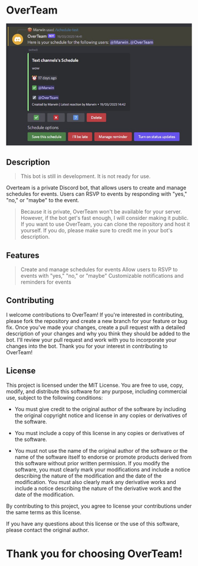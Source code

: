 # **OverTeam**

![OverTeam preview](./assets/OTP.jpg "OverTeam preview")


## Description

>This bot is still in development. It is not ready for use.

Overteam is a private Discord bot, that allows users to create and manage schedules for events. Users can RSVP to events by responding with "yes," "no," or "maybe" to the event.

> Because it is private, OverTeam won't be available for your server. However, if the bot get's fast enough, I will consider making it public. If you want to use OverTeam, you can clone the repository and host it yourself. If you do, please make sure to credit me in your bot's description.

## Features

>Create and manage schedules for events
Allow users to RSVP to events with "yes," "no," or "maybe"
Customizable notifications and reminders for events

## Contributing

I welcome contributions to OverTeam! If you're interested in contributing, please fork the repository and create a new branch for your feature or bug fix. Once you've made your changes, create a pull request with a detailed description of your changes and why you think they should be added to the bot. I'll review your pull request and work with you to incorporate your changes into the bot. Thank you for your interest in contributing to OverTeam!

## License

This project is licensed under the MIT License. You are free to use, copy, modify, and distribute this software for any purpose, including commercial use, subject to the following conditions:

- You must give credit to the original author of the software by including the original copyright notice and license in any copies or derivatives of the software.

- You must include a copy of this license in any copies or derivatives of the software.

- You must not use the name of the original author of the software or the name of the software itself to endorse or promote products derived from this software without prior written permission.
If you modify the software, you must clearly mark your modifications and include a notice describing the nature of the modification and the date of the modification. You must also clearly mark any derivative works and include a notice describing the nature of the derivative work and the date of the modification.

By contributing to this project, you agree to license your contributions under the same terms as this license.

If you have any questions about this license or the use of this software, please contact the original author.

# **Thank you for choosing OverTeam!**
